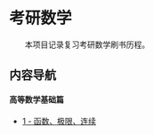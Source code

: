 # 考研数学

&emsp;&emsp;本项目记录复习考研数学刷书历程。

## 内容导航

#### 高等数学基础篇

* [1 - 函数、极限、连续](./高数/1%20-%20函数、极限、连续)